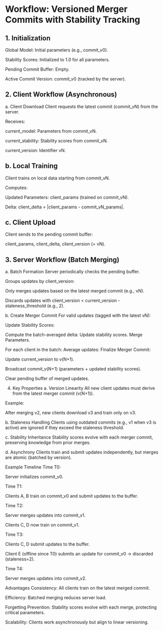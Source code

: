 # Workflow: Versioned Merger Commits with Stability Tracking
## 1. Initialization
Global Model: Initial parameters (e.g., commit_v0).

Stability Scores: Initialized to 1.0 for all parameters.

Pending Commit Buffer: Empty.

Active Commit Version: commit_v0 (tracked by the server).

## 2. Client Workflow (Asynchronous)
a. Client Download
Client requests the latest commit (commit_vN) from the server.

Receives:

current_model: Parameters from commit_vN.

current_stability: Stability scores from commit_vN.

current_version: Identifier vN.

## b. Local Training
Client trains on local data starting from commit_vN.

Computes:

Updated Parameters: client_params (trained on commit_vN).

Delta: client_delta = |client_params - commit_vN_params|.

## c. Client Upload
Client sends to the pending commit buffer:

client_params, client_delta, client_version (= vN).

## 3. Server Workflow (Batch Merging)
a. Batch Formation
Server periodically checks the pending buffer.

Groups updates by client_version:

Only merges updates based on the latest merged commit (e.g., vN).

Discards updates with client_version < current_version - staleness_threshold (e.g., 2).


b. Create Merger Commit
For valid updates (tagged with the latest vN):

Update Stability Scores:

Compute the batch-averaged delta:
Update stability scores.
Merge Parameters.

For each client in the batch:
Average updates:
Finalize Merger Commit:

Update current_version to v(N+1).

Broadcast commit_v(N+1) (parameters + updated stability scores).

Clear pending buffer of merged updates.

4. Key Properties
a. Version Linearity
All new client updates must derive from the latest merger commit (v(N+1)).

Example:

After merging v2, new clients download v3 and train only on v3.

b. Staleness Handling
Clients using outdated commits (e.g., v1 when v3 is active) are ignored if they exceed the staleness threshold.

c. Stability Inheritance
Stability scores evolve with each merger commit, preserving knowledge from prior merges.

d. Asynchrony
Clients train and submit updates independently, but merges are atomic (batched by version).

Example Timeline
Time T0:

Server initializes commit_v0.

Time T1:

Clients A, B train on commit_v0 and submit updates to the buffer.

Time T2:

Server merges updates into commit_v1.

Clients C, D now train on commit_v1.

Time T3:

Clients C, D submit updates to the buffer.

Client E (offline since T0) submits an update for commit_v0 → discarded (staleness=2).

Time T4:

Server merges updates into commit_v2.

Advantages
Consistency: All clients train on the latest merged commit.

Efficiency: Batched merging reduces server load.

Forgetting Prevention: Stability scores evolve with each merge, protecting critical parameters.

Scalability: Clients work asynchronously but align to linear versioning.